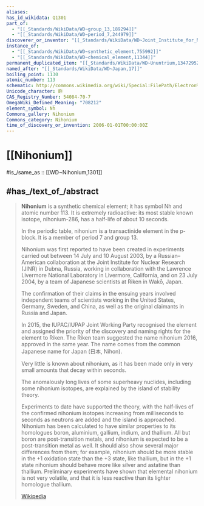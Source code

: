 ```yaml
---
aliases:
has_id_wikidata: Q1301
part_of:
  - "[[_Standards/WikiData/WD~group_13,189294]]"
  - "[[_Standards/WikiData/WD~period_7,244979]]"
discoverer_or_inventor: "[[_Standards/WikiData/WD~Joint_Institute_for_Nuclear_Research,259517]]"
instance_of:
  - "[[_Standards/WikiData/WD~synthetic_element,755992]]"
  - "[[_Standards/WikiData/WD~chemical_element,11344]]"
permanent_duplicated_item: "[[_Standards/WikiData/WD~Ununtrium,134729528]]"
named_after: "[[_Standards/WikiData/WD~Japan,17]]"
boiling_point: 1130
atomic_number: 113
schematic: http://commons.wikimedia.org/wiki/Special:FilePath/Electron%20shell%20113%20Nihonium.svg
Unicode_character: 鉨
CAS_Registry_Number: 54084-70-7
OmegaWiki_Defined_Meaning: "708212"
element_symbol: Nh
Commons_gallery: Nihonium
Commons_category: Nihonium
time_of_discovery_or_invention: 2006-01-01T00:00:00Z
---
```


# [[Nihonium]] 

#is_/same_as :: [[WD~Nihonium,1301]] 

## #has_/text_of_/abstract 

> **Nihonium** is a synthetic chemical element; it has symbol Nh and atomic number 113. 
> It is extremely radioactive: its most stable known isotope, nihonium-286, 
> has a half-life of about 10 seconds. 
> 
> In the periodic table, nihonium is a transactinide element in the p-block. 
> It is a member of period 7 and group 13.
>
> Nihonium was first reported to have been created in experiments 
> carried out between 14 July and 10 August 2003, 
> by a Russian–American collaboration at the Joint Institute for Nuclear Research (JINR) 
> in Dubna, Russia, 
> working in collaboration with the Lawrence Livermore National Laboratory in Livermore, California, 
> and on 23 July 2004, by a team of Japanese scientists at Riken in Wakō, Japan. 
> 
> The confirmation of their claims in the ensuing years 
> involved independent teams of scientists working in the United States, Germany, Sweden, and China, 
> as well as the original claimants in Russia and Japan. 
> 
> In 2015, the IUPAC/IUPAP Joint Working Party recognised the element 
> and assigned the priority of the discovery and naming rights for the element to Riken. 
> The Riken team suggested the name nihonium 2016, approved in the same year. 
> The name comes from the common Japanese name for Japan (日本, Nihon).
>
> Very little is known about nihonium, 
> as it has been made only in very small amounts that decay within seconds. 
> 
> The anomalously long lives of some superheavy nuclides, 
> including some nihonium isotopes, are explained by the island of stability theory. 
> 
> Experiments to date have supported the theory, with the half-lives of the confirmed nihonium isotopes increasing from milliseconds to seconds as neutrons are added and the island is approached. Nihonium has been calculated to have similar properties to its homologues boron, aluminium, gallium, indium, and thallium. All but boron are post-transition metals, and nihonium is expected to be a post-transition metal as well. It should also show several major differences from them; for example, nihonium should be more stable in the +1 oxidation state than the +3 state, like thallium, but in the +1 state nihonium should behave more like silver and astatine than thallium. Preliminary experiments have shown that elemental nihonium is not very volatile, and that it is less reactive than its lighter homologue thallium.
>
> [Wikipedia](https://en.wikipedia.org/wiki/Nihonium) 

